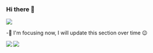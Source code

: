 ### Hi there 👋
![](https://komarev.com/ghpvc/?username=Juju-botu)

-🎯 I'm focusing now, I will update this section over time 😉 

<img align="left" src="https://github-readme-stats.vercel.app/api/top-langs/?username=Juju-botu&theme=buefy">

<img align="center" src="https://github-readme-stats.vercel.app/api?username=Juju-botu&show_icons=true&theme=buefy">

<!--
**Juju-botu/Juju-botu** is a ✨ _special_ ✨ repository because its `README.md` (this file) appears on your GitHub profile.

Here are some ideas to get you started:

- 🔭 I’m currently working on ...
- 🌱 I’m currently learning ...
- 👯 I’m looking to collaborate on ...
- 🤔 I’m looking for help with ...
- 💬 Ask me about ...
- 📫 How to reach me: ...
- 😄 Pronouns: ...
- ⚡ Fun fact: ...
-->

